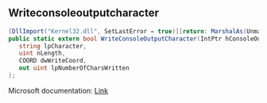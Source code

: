 ## Writeconsoleoutputcharacter

```csharp
[DllImport("Kernel32.dll", SetLastError = true)][return: MarshalAs(UnmanagedType.Bool)]
public static extern bool WriteConsoleOutputCharacter(IntPtr hConsoleOutput,
   string lpCharacter,
   uint nLength,
   COORD dwWriteCoord,
   out uint lpNumberOfCharsWritten
);
```

Microsoft documentation: [Link](https://docs.microsoft.com/en-us/windows/console/writeconsoleoutputcharacter)
